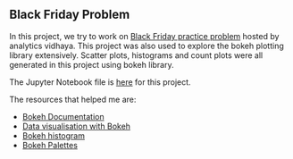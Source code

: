 ## Black Friday Problem

In this project, we try to work on [Black Friday practice problem](https://datahack.analyticsvidhya.com/contest/black-friday/) hosted by analytics vidhaya. This project was also used to explore the bokeh plotting library extensively. Scatter plots, histograms and count plots were all generated in this project using bokeh library. 

The Jupyter Notebook file is [here](https://github.com/abishekarun/Black-Friday/blob/master/black_friday.ipynb) for this project.

The resources that helped me are:

+ [Bokeh Documentation](https://bokeh.pydata.org/en/latest/)
+ [Data visualisation with Bokeh](https://towardsdatascience.com/data-visualization-with-bokeh-in-python-part-one-getting-started-a11655a467d4)
+ [Bokeh histogram](https://stackoverflow.com/questions/45807960/bokeh-histogram-will-not-plot-is-there-a-solution-to-this-old-issue) 
+ [Bokeh Palettes](https://stackoverflow.com/questions/43757582/how-to-import-bokeh-palettes)
